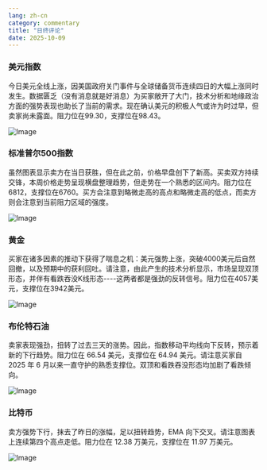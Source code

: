 ```yaml
---
lang: zh-cn
category: commentary
title: "日终评论"
date: 2025-10-09
---
```


### 美元指数

今日美元全线上涨，因美国政府关门事件与全球储备货币连续四日的大幅上涨同时发生。数据匮乏（没有消息就是好消息）为买家敞开了大门，技术分析和地缘政治方面的强势表现也助长了当前的需求。现在确认美元的积极人气或许为时过早，但卖家尚未露面。阻力位在99.30，支撑位在98.43。

![Image](https://markleighedu.github.io/img/Oct-2025/09-Oct-2025/usdindex.jpg)

### 标准普尔500指数

虽然图表显示卖方在当日获胜，但在此之前，价格早盘创下了新高。买卖双方持续交锋，本周价格走势呈现横盘整理趋势，但走势在一个熟悉的区间内。阻力位在6812，支撑位在6760。买方会注意到略微走高的高点和略微走高的低点，而卖方则会注意到当前阻力区域的强度。

![Image](https://markleighedu.github.io/img/Oct-2025/09-Oct-2025/sp500.jpg)

### 黄金

买家在诸多因素的推动下获得了喘息之机：美元强势上涨，突破4000美元后自然回撤，以及预期中的获利回吐。请注意，由此产生的技术分析显示，市场呈现双顶形态，并伴有看跌吞没K线形态----这两者都是强劲的反转信号。阻力位在4057美元，支撑位在3942美元。

![Image](https://markleighedu.github.io/img/Oct-2025/09-Oct-2025/gold.jpg)

### 布伦特石油

卖家表现强劲，扭转了过去三天的涨势。因此，指数移动平均线向下反转，预示着新的下行趋势。阻力位在 66.54 美元，支撑位在 64.94 美元。请注意买家自 2025 年 6 月以来一直守护的熟悉支撑位。双顶和看跌吞没形态均加剧了看跌倾向。

![Image](https://markleighedu.github.io/img/Oct-2025/09-Oct-2025/brentoil.jpg)

### 比特币

卖方强势下行，抹去了昨日的涨幅，足以扭转趋势，EMA 向下交叉。请注意图表上连续第四个高点走低。阻力位在 12.38 万美元，支撑位在 11.97 万美元。

![Image](https://markleighedu.github.io/img/Oct-2025/09-Oct-2025/bitcoin.jpg)

